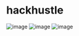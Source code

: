 # hackhustle
![image](https://github.com/abhishekgit03/hackhustle/assets/92089364/8316ccb6-54ce-4385-8b0f-617602509c76)
![image](https://github.com/abhishekgit03/hackhustle/assets/92089364/7d62882b-d72b-468a-b4c3-7365a4eaad17)
![image](https://github.com/abhishekgit03/hackhustle/assets/92089364/6f49e448-1db7-4de1-9293-1b3c1f3e2e55)

